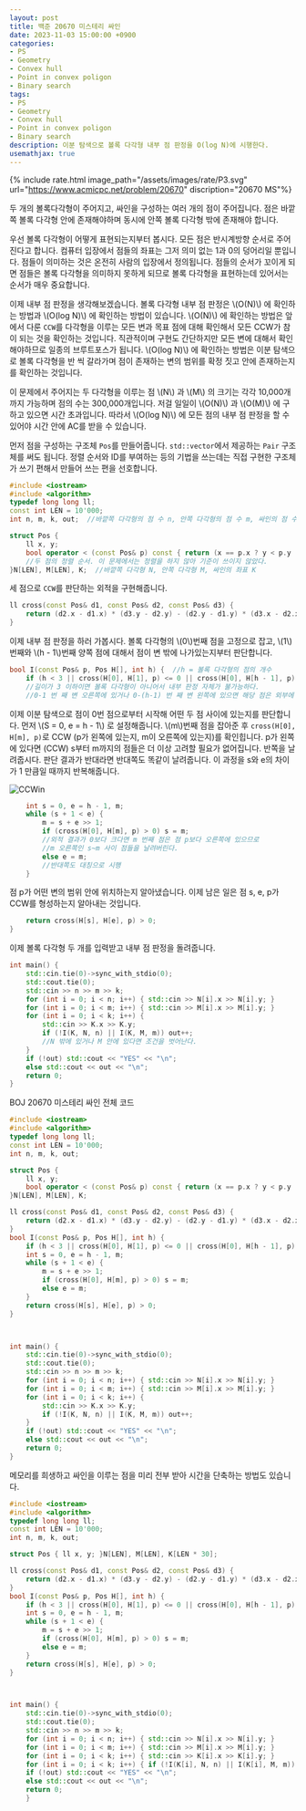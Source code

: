 ```yaml
---
layout: post
title: 백준 20670 미스테리 싸인
date: 2023-11-03 15:00:00 +0900
categories:
- PS
- Geometry
- Convex hull
- Point in convex poligon
- Binary search
tags:
- PS
- Geometry
- Convex hull
- Point in convex poligon
- Binary search
description: 이분 탐색으로 볼록 다각형 내부 점 판정을 O(log N)에 시행한다.
usemathjax: true
---
```



{% include rate.html image_path="/assets/images/rate/P3.svg" url="https://www.acmicpc.net/problem/20670" discription="20670 MS"%}

두 개의 볼록다각형이 주어지고, 싸인을 구성하는 여러 개의 점이 주어집니다. 점은 바깥쪽 볼록 다각형 안에 존재해야하며 동시에 안쪽 볼록 다각형 밖에 존재해야 합니다.

우선 볼록 다각형이 어떻게 표현되는지부터 봅시다. 모든 점은 반시계방향 순서로 주어진다고 합니다. 컴퓨터 입장에서 점들의 좌표는 그저 의미 없는 1과 0의 덩어리일 뿐입니다. 점들이 의미하는 것은 온전히 사람의 입장에서 정의됩니다. 점들의 순서가 꼬이게 되면 점들은 볼록 다각형을 의미하지 못하게 되므로 볼록 다각형을 표현하는데 있어서는 순서가 매우 중요합니다.

이제 내부 점 판정을 생각해보겠습니다. 볼록 다각형 내부 점 판정은 \\(O(N)\\) 에 확인하는 방법과 \\(O(log N)\\) 에 확인하는 방법이 있습니다. \\(O(N)\\) 에 확인하는 방법은 앞에서 다룬 `CCW`를 다각형을 이루는 모든 변과 목표 점에 대해 확인해서 모든 CCW가 참이 되는 것을 확인하는 것입니다. 직관적이며 구현도 간단하지만 모든 변에 대해서 확인해야하므로 일종의 브루트포스가 됩니다. \\(O(log N)\\) 에 확인하는 방법은 이분 탐색으로 볼록 다각형을 반 씩 갈라가며 점이 존재하는 변의 범위를 확정 짓고 안에 존재하는지를 확인하는 것입니다.

이 문제에서 주어지는 두 다각형을 이루는 점 \\(N\\) 과 \\(M\\) 의 크기는 각각 10,000개까지 가능하며 점의 수는 300,000개입니다. 저걸 일일이 \\(O(N)\\) 과 \\(O(M)\\) 에 구하고 있으면 시간 초과입니다. 따라서 \\(O(log N)\\) 에 모든 점의 내부 점 판정을 할 수 있어야 시간 안에 AC를 받을 수 있습니다.

먼저 점을 구성하는 구조체 `Pos`를 만들어줍니다. `std::vector`에서 제공하는 `Pair` 구조체를 써도 됩니다. 정렬 순서와 ID를 부여하는 등의 기법을 쓰는데는 직접 구현한 구조체가 쓰기 편해서 만들어 쓰는 편을 선호합니다.

```cpp
#include <iostream>
#include <algorithm>
typedef long long ll;
const int LEN = 10'000;
int n, m, k, out;  //바깥쪽 다각형의 점 수 n, 안쪽 다각형의 점 수 m, 싸인의 점 수 k

struct Pos {
    ll x, y;
    bool operator < (const Pos& p) const { return (x == p.x ? y < p.y : x < p.x); }
    //두 점의 정렬 순서. 이 문제에서는 정렬을 하지 않아 기준이 쓰이지 않았다.
}N[LEN], M[LEN], K;  //바깥쪽 다각형 N, 안쪽 다각형 M, 싸인의 좌표 K
```

세 점으로 `CCW`를 판단하는 외적을 구현해줍니다.

```cpp
ll cross(const Pos& d1, const Pos& d2, const Pos& d3) {
    return (d2.x - d1.x) * (d3.y - d2.y) - (d2.y - d1.y) * (d3.x - d2.x);
}
```

이제 내부 점 판정을 하러 가봅시다.
볼록 다각형의 \\(0\\)번째 점을 고정으로 잡고, \\(1\\)번째와 \\(h - 1\\)번째 양쪽 점에 대해서 점이 변 밖에 나가있는지부터 판단합니다.

```cpp
bool I(const Pos& p, Pos H[], int h) {  //h = 볼록 다각형의 점의 개수
    if (h < 3 || cross(H[0], H[1], p) <= 0 || cross(H[0], H[h - 1], p) >= 0) return 0;
    //길이가 3 이하이면 볼록 다각형이 아니어서 내부 판정 자체가 불가능하다.
    //0-1 번 째 변 오른쪽에 있거나 0-(h-1) 번 째 변 왼쪽에 있으면 해당 점은 외부에 있다.
```

이제 이분 탐색으로 점이 0번 점으로부터 시작해 어떤 두 점 사이에 있는지를 판단합니다. 먼저 \\(S = 0, e = h - 1\\) 로 설정해줍니다. \\(m\\)번째 점을 잡아준 후 `cross(H[0], H[m], p)`로 CCW (p가 왼쪽에 있는지, m이 오른쪽에 있는지)를 확인힙니다. p가 왼쪽에 있다면 (CCW) s부터 m까지의 점들은 더 이상 고려할 필요가 없어집니다. 반쪽을 날려줍시다. 판단 결과가 반대라면 반대쪽도 똑같이 날려줍니다. 이 과정을 s와 e의 차이가 1 만큼일 때까지 반복해줍니다.

![CCWin](/assets/images/2023-11-03-in/CCW_in.jpg)

```cpp
    int s = 0, e = h - 1, m;
    while (s + 1 < e) {
        m = s + e >> 1;
        if (cross(H[0], H[m], p) > 0) s = m;
        //외적 결과가 0보다 크다면 m 번째 점은 점 p보다 오른쪽에 있으므로
        //m 오른쪽인 s~m 사이 점들을 날려버린다.
        else e = m;
        //반대쪽도 대칭으로 시행
	}
```

점 p가 어떤 변의 범위 안에 위치하는지 알아냈습니다. 이제 남은 일은 점 s, e, p가 CCW를 형성하는지 알아내는 것입니다.

```cpp
    return cross(H[s], H[e], p) > 0;
}
```

이제 볼록 다각형 두 개를 입력받고 내부 점 판정을 돌려줍니다.

```cpp
int main() {
    std::cin.tie(0)->sync_with_stdio(0);
    std::cout.tie(0);
    std::cin >> n >> m >> k;
    for (int i = 0; i < n; i++) { std::cin >> N[i].x >> N[i].y; }
    for (int i = 0; i < m; i++) { std::cin >> M[i].x >> M[i].y; }
    for (int i = 0; i < k; i++) {
        std::cin >> K.x >> K.y;
        if (!I(K, N, n) || I(K, M, m)) out++;
        //N 밖에 있거나 M 안에 있다면 조건을 벗어난다.
    }
    if (!out) std::cout << "YES" << "\n";
    else std::cout << out << "\n";
    return 0;
}
```

BOJ 20670 미스테리 싸인 전체 코드

```cpp
#include <iostream>
#include <algorithm>
typedef long long ll;
const int LEN = 10'000;
int n, m, k, out;

struct Pos {
    ll x, y;
    bool operator < (const Pos& p) const { return (x == p.x ? y < p.y : x < p.x); }
}N[LEN], M[LEN], K;

ll cross(const Pos& d1, const Pos& d2, const Pos& d3) {
    return (d2.x - d1.x) * (d3.y - d2.y) - (d2.y - d1.y) * (d3.x - d2.x);
}
bool I(const Pos& p, Pos H[], int h) {
    if (h < 3 || cross(H[0], H[1], p) <= 0 || cross(H[0], H[h - 1], p) >= 0) return 0;
    int s = 0, e = h - 1, m;
    while (s + 1 < e) {
        m = s + e >> 1;
        if (cross(H[0], H[m], p) > 0) s = m;
        else e = m;
    }
    return cross(H[s], H[e], p) > 0;
}



int main() {
    std::cin.tie(0)->sync_with_stdio(0);
    std::cout.tie(0);
    std::cin >> n >> m >> k;
    for (int i = 0; i < n; i++) { std::cin >> N[i].x >> N[i].y; }
    for (int i = 0; i < m; i++) { std::cin >> M[i].x >> M[i].y; }
    for (int i = 0; i < k; i++) {
        std::cin >> K.x >> K.y;
        if (!I(K, N, n) || I(K, M, m)) out++;
    }
    if (!out) std::cout << "YES" << "\n";
    else std::cout << out << "\n";
    return 0;
}
```

메모리를 희생하고 싸인을 이루는 점을 미리 전부 받아 시간을 단축하는 방법도 있습니다.

```cpp
#include <iostream>
#include <algorithm>
typedef long long ll;
const int LEN = 10'000;
int n, m, k, out;

struct Pos { ll x, y; }N[LEN], M[LEN], K[LEN * 30];

ll cross(const Pos& d1, const Pos& d2, const Pos& d3) {
    return (d2.x - d1.x) * (d3.y - d2.y) - (d2.y - d1.y) * (d3.x - d2.x);   
}
bool I(const Pos& p, Pos H[], int h) {
    if (h < 3 || cross(H[0], H[1], p) <= 0 || cross(H[0], H[h - 1], p) >= 0) return 0;
    int s = 0, e = h - 1, m;
    while (s + 1 < e) {
        m = s + e >> 1;
        if (cross(H[0], H[m], p) > 0) s = m;
        else e = m;
    }
    return cross(H[s], H[e], p) > 0;
}



int main() {
    std::cin.tie(0)->sync_with_stdio(0);
    std::cout.tie(0);
    std::cin >> n >> m >> k;
    for (int i = 0; i < n; i++) { std::cin >> N[i].x >> N[i].y; }
    for (int i = 0; i < m; i++) { std::cin >> M[i].x >> M[i].y; }
    for (int i = 0; i < k; i++) { std::cin >> K[i].x >> K[i].y; }
    for (int i = 0; i < k; i++) { if (!I(K[i], N, n) || I(K[i], M, m)) out++; }
    if (!out) std::cout << "YES" << "\n";
    else std::cout << out << "\n";
    return 0;
    }
```